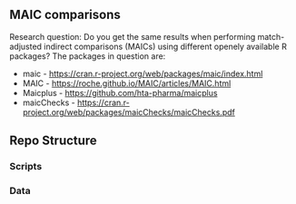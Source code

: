 ## MAIC comparisons

Research question: Do you get the same results when performing match-adjusted indirect comparisons (MAICs) using different openely available R packages? The packages in question are:

* maic - https://cran.r-project.org/web/packages/maic/index.html 
* MAIC - https://roche.github.io/MAIC/articles/MAIC.html 
* Maicplus - https://github.com/hta-pharma/maicplus 
* maicChecks - https://cran.r-project.org/web/packages/maicChecks/maicChecks.pdf 

## Repo Structure 

### Scripts 

### Data 